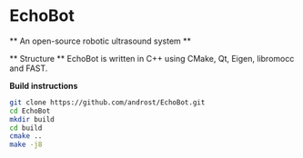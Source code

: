 # EchoBot

** An open-source robotic ultrasound system **

** Structure **
EchoBot is written in C++ using CMake, Qt, Eigen, libromocc and FAST.


**Build instructions**

```bash
git clone https://github.com/androst/EchoBot.git
cd EchoBot
mkdir build
cd build
cmake ..
make -j8
```